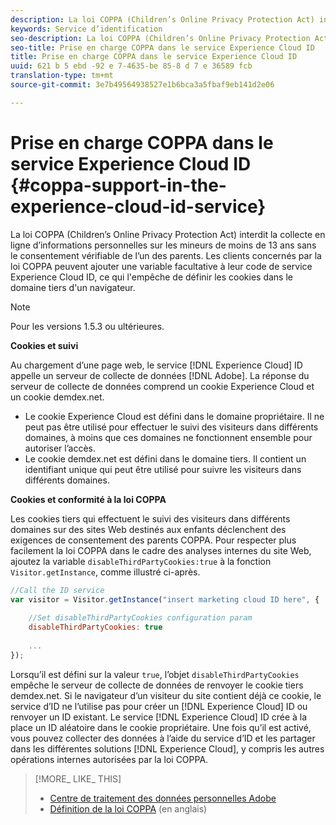 ```yaml
---
description: La loi COPPA (Children’s Online Privacy Protection Act) interdit la collecte en ligne d’informations personnelles sur les mineurs de moins de 13 ans sans le consentement vérifiable de l’un des parents. Les clients concernés par la loi COPPA peuvent ajouter une variable facultative à leur code de service Experience Cloud ID, ce qui l'empêche de définir les cookies dans le domaine tiers d'un navigateur.
keywords: Service d’identification
seo-description: La loi COPPA (Children’s Online Privacy Protection Act) interdit la collecte en ligne d’informations personnelles sur les mineurs de moins de 13 ans sans le consentement vérifiable de l’un des parents. Les clients concernés par la loi COPPA peuvent ajouter une variable facultative à leur code de service Experience Cloud ID, ce qui l'empêche de définir les cookies dans le domaine tiers d'un navigateur.
seo-title: Prise en charge COPPA dans le service Experience Cloud ID
title: Prise en charge COPPA dans le service Experience Cloud ID
uuid: 621 b 5 ebd -92 e 7-4635-be 85-8 d 7 e 36589 fcb
translation-type: tm+mt
source-git-commit: 3e7b49564938527e1b6bca3a5fbaf9eb141d2e06

---
```



# Prise en charge COPPA dans le service Experience Cloud ID {#coppa-support-in-the-experience-cloud-id-service}

La loi COPPA (Children’s Online Privacy Protection Act) interdit la collecte en ligne d’informations personnelles sur les mineurs de moins de 13 ans sans le consentement vérifiable de l’un des parents. Les clients concernés par la loi COPPA peuvent ajouter une variable facultative à leur code de service Experience Cloud ID, ce qui l&#39;empêche de définir les cookies dans le domaine tiers d&#39;un navigateur.

>[!NOTE]
>
>Pour les versions 1.5.3 ou ultérieures.

**Cookies et suivi**

Au chargement d’une page web, le service [!DNL Experience Cloud] ID appelle un serveur de collecte de données [!DNL Adobe]. La réponse du serveur de collecte de données comprend un cookie Experience Cloud et un cookie demdex.net.

* Le cookie Experience Cloud est défini dans le domaine propriétaire. Il ne peut pas être utilisé pour effectuer le suivi des visiteurs dans différents domaines, à moins que ces domaines ne fonctionnent ensemble pour autoriser l’accès.
* Le cookie demdex.net est défini dans le domaine tiers. Il contient un identifiant unique qui peut être utilisé pour suivre les visiteurs dans différents domaines.

**Cookies et conformité à la loi COPPA**

Les cookies tiers qui effectuent le suivi des visiteurs dans différents domaines sur des sites Web destinés aux enfants déclenchent des exigences de consentement des parents COPPA. Pour respecter plus facilement la loi COPPA dans le cadre des analyses internes du site Web, ajoutez la variable `disableThirdPartyCookies:true` à la fonction `Visitor.getInstance`, comme illustré ci-après.

```js
//Call the ID service 
var visitor = Visitor.getInstance("insert marketing cloud ID here", { 
 
    //Set disableThirdPartyCookies configuration param 
    disableThirdPartyCookies: true 
 
    ... 
});
```

Lorsqu’il est défini sur la valeur `true`, l’objet `disableThirdPartyCookies` empêche le serveur de collecte de données de renvoyer le cookie tiers demdex.net. Si le navigateur d’un visiteur du site contient déjà ce cookie, le service d’ID ne l’utilise pas pour créer un [!DNL Experience Cloud] ID ou renvoyer un ID existant. Le service [!DNL Experience Cloud] ID crée à la place un ID aléatoire dans le cookie propriétaire. Une fois qu’il est activé, vous pouvez collecter des données à l’aide du service d’ID et les partager dans les différentes solutions [!DNL Experience Cloud], y compris les autres opérations internes autorisées par la loi COPPA.

>[!MORE_ LIKE_ THIS]
>
>* [Centre de traitement des données personnelles Adobe](http://www.adobe.com/privacy.html)
>* [Définition de la loi COPPA](http://www.consumer.ftc.gov/articles/0031-protecting-your-childs-privacy-online#whatis) (en anglais)

